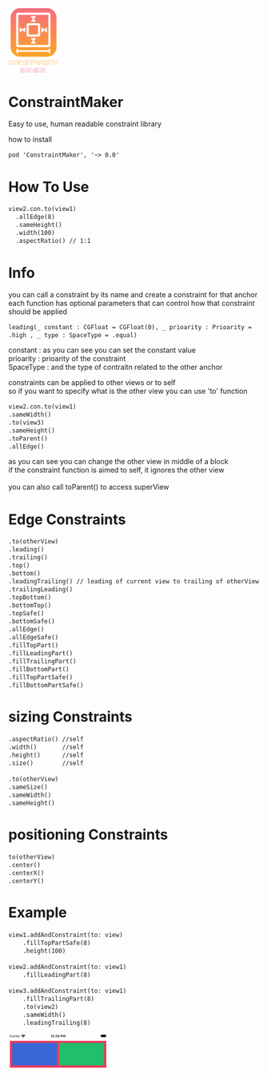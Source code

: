 <img src="https://github.com/ashkanpower/ConstraintMaker/blob/master/ConstraintMaker.png" center width="100px"  alt="" />

# ConstraintMaker
Easy to use, human readable constraint library


how to install
```
pod 'ConstraintMaker', '~> 0.0'
```
# How To Use 
```
view2.con.to(view1)
  .allEdge(8)
  .sameHeight()
  .width(100)
  .aspectRatio() // 1:1
```

# Info
you can call a constraint by its name and create a constraint for that anchor</br>
each function has optional parameters that can control how that constraint should be applied
```
leading(_ constant : CGFloat = CGFloat(0), _ prioarity : Prioarity = .high , _ type : SpaceType = .equal) 
```

constant : as you can see you can set the constant value</br>
prioarity : prioarity of the constraint</br>
SpaceType : and the type of contraitn related to the other anchor</br>


constraints can be applied to other views or to self </br>
so if you want to specify what is the other view you can use 'to' function
```
view2.con.to(view1)
.sameWidth()
.to(view3)
.sameHeight()
.toParent()
.allEdge()
```
as you can see you can change the other view in middle of a block</br>
if the constraint function is aimed to self, it ignores the other view
</br></br>
you can also call toParent() to access superView

# Edge Constraints

```
.to(otherView)
.leading()
.trailing()
.top()
.bottom()
.leadingTrailing() // leading of current view to trailing of otherView
.trailingLeading()
.topBottom()
.bottomTop()
.topSafe()
.bottomSafe()
.allEdge()
.allEdgeSafe()
.fillTopPart()
.fillLeadingPart()
.fillTrailingPart()
.fillBottomPart()
.fillTopPartSafe()
.fillBottomPartSafe()

```

# sizing Constraints
```
.aspectRatio() //self
.width()       //self
.height()      //self
.size()        //self

.to(otherView)
.sameSize()
.sameWidth()
.sameHeight()
```

# positioning Constraints
```
to(otherView)
.center()
.centerX()
.centerY()
```
# Example

```
view1.addAndConstraint(to: view)
    .fillTopPartSafe(8)
    .height(100)

view2.addAndConstraint(to: view1)
    .fillLeadingPart(8)

view3.addAndConstraint(to: view1)
    .fillTrailingPart(8)
    .to(view2)
    .sameWidth()
    .leadingTrailing(8)
```

<img src="https://github.com/ashkanpower/ConstraintMaker/blob/master/images/example1.png" center width="200px"  alt="" />
<br/>
